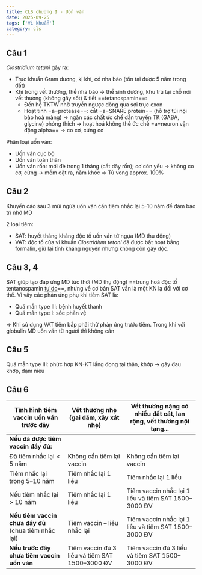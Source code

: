 ```yaml
---
title: CLS chương I - Uốn ván
date: 2025-09-25
tags: ['Vi khuẩn']
category: cls
---
```


## Câu 1

*Clostridium tetani* gây ra:

- Trực khuẩn Gram dương, kị khí, có nha bào (tồn tại được 5 năm trong đất)
- Khi trong vết thương, thể nha bào -> thể sinh dưỡng, khu trú tại chỗ nơi vết thương (không gây sốt) & tiết ==tetanospamin==:
  - Đến hệ TKTW nhờ truyền ngược dòng qua sợi trục exon
  - Hoạt tính =a=protease==: cắt =a=SNARE protein== (hỗ trợ túi nội bào hoà màng) -> ngăn các chất ức chế dẫn truyền TK (GABA, glycine) phóng thích -> hoạt hoá không thể ức chế =a=neuron vận động alpha== -> co cơ, cứng cơ

Phân loại uốn ván:

- Uốn ván cục bộ
- Uốn ván toàn thân
- Uốn ván rốn: mới đẻ trong 1 tháng (cắt dây rốn); cơ còn yếu -> không co cơ, cứng -> mềm oặt ra, nằm khóc => Tử vong approx. 100%

## Câu 2

Khuyến cáo sau 3 mũi ngừa uốn ván cần tiêm nhắc lại 5-10 năm để đảm bảo trí nhớ MD

2 loại tiêm:

- SAT: huyết tháng kháng độc tố uốn ván từ ngựa (MD thụ động)
- VAT: độc tố của vi khuẩn *Clostridium tetani* đã được bất hoạt bằng formalin, giữ lại tính kháng nguyên nhưng không còn gây độc.

## Câu 3, 4

SAT giúp tạo đáp ứng MD tức thời (MD thụ động) ==trung hoà độc tố tentanospamin <u>tự do</u>==, nhưng về cơ bản SAT vẫn là một KN lạ đối với cơ thể.
Vì vậy các phản ứng phụ khi tiêm SAT là:

- Quá mẫn type III: bệnh huyết thanh
- Quá mẫn type I: sốc phản vệ

=> Khi sử dụng VAT tiêm bắp phải thử phản ứng trước tiêm.
Trong khi với globulin MD uốn ván từ người thì không cần

## Câu 5

Quá mẫn type III: phức hợp KN-KT lắng đọng tại thận, khớp -> gây đau khớp, đạm niệu

## Câu 6

| Tình hình tiêm vaccin uốn ván trước đây | Vết thương nhẹ (gai dăm, xây xát nhẹ) | Vết thương nặng có nhiều đất cát, lan rộng, vết thương nội tạng... |
|-----------------------------------------|----------------------------------------|-------------------------------------------------------------------|
| **Nếu đã được tiêm vaccin đầy đủ:**      |                                        |                                                                   |
| Đã tiêm nhắc lại < 5 năm                 | Không cần tiêm lại vaccin              | Không cần tiêm lại vaccin                                         |
| Tiêm nhắc lại trong 5–10 năm             | Tiêm nhắc lại 1 liều                   | Tiêm nhắc lại 1 liều                                              |
| Nếu tiêm nhắc lại > 10 năm               | Tiêm nhắc lại 1 liều                   | Tiêm vaccin nhắc lại 1 liều và tiêm SAT 1500–3000 ĐV              |
| **Nếu tiêm vaccin chưa đầy đủ** (chưa tiêm nhắc lại) | Tiêm vaccin – liều nhắc lại          | Tiêm vaccin nhắc lại 1 liều và tiêm SAT 1500–3000 ĐV              |
| **Nếu trước đây chưa tiêm vaccin uốn ván** | Tiêm vaccin đủ 3 liều và tiêm SAT 1500–3000 ĐV | Tiêm vaccin đủ 3 liều và tiêm SAT 1500–3000 ĐV                 |
